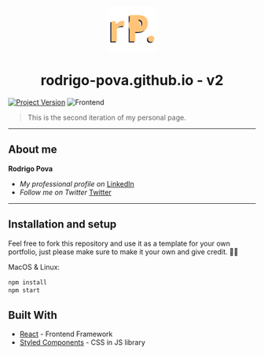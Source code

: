 <div align="center">
  <img alt="Logo" src="src/images/logo.svg" width="100" />
</div>
<h1 align="center">
  rodrigo-pova.github.io - v2
</h1>

[![Project Version][version-image]][version-url]
![Frontend][frontend-img]

> This is the second iteration of my personal page.

---

## About me

**Rodrigo Pova** 
* *My professional profile on* [LinkedIn][linkedin-url]
* *Follow me on Twitter* [Twitter][twitter-url]

---

## Installation and setup

Feel free to fork this repository and use it as a template for your own portfolio, just please make sure to make it your own and give credit. 🙏🏼

MacOS & Linux:

```sh
npm install
npm start
```

## Built With

* [React](https://reactjs.org/) - Frontend Framework
* [Styled Components](https://styled-components.com/) - CSS in JS library

<!-- Markdown link & img dfn's -->

[linkedin-url]: https://www.linkedin.com/in/rodrigopova
[twitter-url]: https://twitter.com/povarod

[version-image]: https://img.shields.io/badge/Version-1.0.0-brightgreen?style=flat&logo=appveyor
[version-url]: https://shields.io/
[frontend-img]: https://img.shields.io/badge/frontend-react-blue?style=flat&logo=react